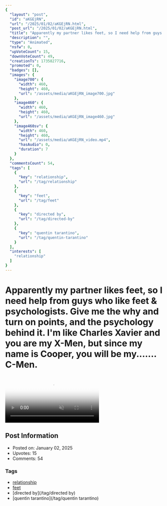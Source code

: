 ```yaml
---
{
  "layout": "post",
  "id": "aKGEjRN",
  "url": "/2025/01/02/aKGEjRN.html",
  "post_url": "/2025/01/02/aKGEjRN.html",
  "title": "Apparently my partner likes feet, so I need help from guys who like feet & psychologists. Give me the why and turn on points, and the psychology behind it. I'm like Charles Xavier and you are my X-Men, but since my name is Cooper, you will be my....... C-Men.",
  "description": "",
  "type": "Animated",
  "nsfw": 0,
  "upVoteCount": 15,
  "downVoteCount": 49,
  "creationTs": 1735827716,
  "promoted": 0,
  "badges": [],
  "images": {
    "image700": {
      "width": 460,
      "height": 460,
      "url": "/assets/media/aKGEjRN_image700.jpg"
    },
    "image460": {
      "width": 460,
      "height": 460,
      "url": "/assets/media/aKGEjRN_image460.jpg"
    },
    "image460sv": {
      "width": 460,
      "height": 460,
      "url": "/assets/media/aKGEjRN_video.mp4",
      "hasAudio": 0,
      "duration": 7
    }
  },
  "commentsCount": 54,
  "tags": [
    {
      "key": "relationship",
      "url": "/tag/relationship"
    },
    {
      "key": "feet",
      "url": "/tag/feet"
    },
    {
      "key": "directed by",
      "url": "/tag/directed-by"
    },
    {
      "key": "quentin tarantino",
      "url": "/tag/quentin-tarantino"
    }
  ],
  "interests": [
    "relationship"
  ]
}
---
```


# Apparently my partner likes feet, so I need help from guys who like feet & psychologists. Give me the why and turn on points, and the psychology behind it. I'm like Charles Xavier and you are my X-Men, but since my name is Cooper, you will be my....... C-Men.

<video controls playsinline loop muted poster="/assets/media/aKGEjRN_image460.jpg">
  <source src="/assets/media/aKGEjRN_video.mp4" type="video/mp4">
  Your browser does not support the video tag.
</video>

## Post Information

- Posted on: January 02, 2025
- Upvotes: 15
- Comments: 54

### Tags

- [relationship](/tag/relationship)
- [feet](/tag/feet)
- [directed by](/tag/directed by)
- [quentin tarantino](/tag/quentin tarantino)
